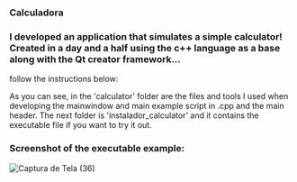 ### Calculadora
### I developed an application that simulates a simple calculator! Created in a day and a half using the c++ language as a base along with the Qt creator framework...

 follow the instructions below:
 
 As you can see, in the 'calculator' folder are the files and tools I used when developing the mainwindow and main example script in .cpp and the main header.
 The next folder is 'instalador_calculator' and it contains the executable file if you want to try it out.
 
 
 
### Screenshot of the executable example:
 
 ![Captura de Tela (36)](https://user-images.githubusercontent.com/113561981/233789677-5bc959fd-0d2e-4675-b475-e6b6a15bfce9.png)

